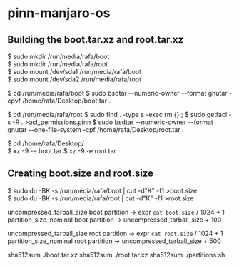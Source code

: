 # pinn-manjaro-os

## Building the boot.tar.xz and root.tar.xz

$ sudo mkdir /run/media/rafa/boot   
$ sudo mkdir /run/media/rafa/root   
$ sudo mount /dev/sda1 /run/media/rafa/boot   
$ sudo mount /dev/sda2 /run/media/rafa/root 

$ cd /run/media/rafa/boot
$ sudo bsdtar --numeric-owner --format gnutar -cpvf /home/rafa/Desktop/boot.tar .

$ cd /run/media/rafa/root
$ sudo find . -type s -exec rm {} \;
$ sudo getfacl -s -R . >acl_permissions.pinn
$ sudo bsdtar --numeric-owner --format gnutar --one-file-system -cpf /home/rafa/Desktop/root.tar .

$ cd /home/rafa/Desktop/   
$ xz -9 -e boot.tar
$ xz -9 -e root.tar

## Creating boot.size and root.size

$ sudo du -BK -s /run/media/rafa/boot | cut -d"K" -f1 >boot.size  
$ sudo du -BK -s /run/media/rafa/root | cut -d"K" -f1 >root.size  


uncompressed_tarball_size boot partition    -> expr `cat boot.size` / 1024 + 1
partition_size_nominal boot partition       -> uncompressed_tarball_size + 100

uncompressed_tarball_size root partition    -> expr `cat root.size` / 1024 + 1
partition_size_nominal root partition       -> uncompressed_tarball_size + 500

sha512sum ./boot.tar.xz
sha512sum ./root.tar.xz
sha512sum ./partitions.sh
